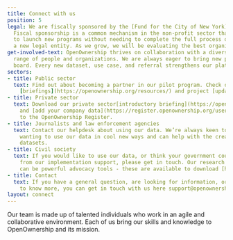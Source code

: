 ```yaml
---
title: Connect with us
position: 5
legal: We are fiscally sponsored by the [Fund for the City of New York](http://www.fcny.org/fcny/).
  Fiscal sponsorship is a common mechanism in the non-profit sector that enables organizations
  to launch new programs without needing to complete the full process of establishing
  a new legal entity. As we grow, we will be evaluating the best organizational setup.
get-involved-text: OpenOwnership thrives on collaboration with a diverse and global
  range of people and organizations. We are always eager to bring new partners on
  board. Every new dataset, use case, and referral strengthens our platform and cause.
sectors:
- title: Public sector
  text: Find out about becoming a partner in our pilot program. Check out our latest
    [briefings](https://openownership.org/resources/) and project [updates](https://openownership.org/news/).
- title: Private sector
  text: Download our private sector[introductory briefing](https://openownership.org/resources/)
    and [add your company data](https://register.openownership.org/users/sign_up)
    to the OpenOwnership Register.
- title: Journalists and law enforcement agencies
  text: Contact our helpdesk about using our data. We’re always keen to support people
    wanting to use our data in cool new ways and can help with the creation of bespoke
    datasets.
- title: Civil society
  text: If you would like to use our data, or think your government could benefit
    from our implementation support, please get in touch. Our research and resources
    can be powerful advocacy tools - these are available to download [here](https://openownership.org/resources/).
- title: Contact
  text: If you have a general question, are looking for information, or just want
    to know more, you can get in touch with us here support@openownership.org
layout: connect
---
```


Our team is made up of talented individuals who work in an agile and collaborative environment. Each of us bring our skills and knowledge to OpenOwnership and its mission.